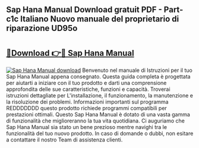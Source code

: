 ## Sap Hana Manual Download gratuit PDF - Part-c1c Italiano Nuovo manuale del proprietario di riparazione UD95o

# <h2><a href="http://dff9xg7.blite.top/?on=Sap+Hana+Manual">🔗Download 👉🔴 Sap Hana Manual</a></h2>

[![Sap Hana Manual download](https://i.imgur.com/lujVjoI.png)](http://dff9xg7.blite.top/?on=Sap+Hana+Manual)
Benvenuto nel manuale di Istruzioni per il tuo Sap Hana Manual appena consegnato. Questa guida completa è progettata per aiutarti a iniziare con il tuo prodotto e darti una comprensione approfondita delle sue caratteristiche, funzioni e capacità. Troverai istruzioni dettagliate per L'installazione, il funzionamento, la manutenzione e la risoluzione dei problemi. Informazioni importanti sul programma REDDDDDDD questo prodotto richiede programmi compatibili per prestazioni ottimali. Questo Sap Hana Manual è dotato di una vasta gamma di funzionalità che miglioreranno la tua vita quotidiana. Ci auguriamo che Sap Hana Manual sia stato un bene prezioso mentre navighi tra le funzionalità del tuo nuovo prodotto. In caso di domande o dubbi, non esitare a contattare il nostro Team di assistenza clienti.
